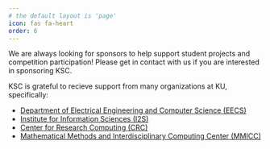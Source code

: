 ```yaml
---
# the default layout is 'page'
icon: fas fa-heart
order: 6
---
```


We are always looking for sponsors to help support student projects and competition participation! Please get in contact with us if you are interested in sponsoring KSC. 

KSC is grateful to recieve support from many organizations at KU, specifically:
- [Department of Electrical Engineering and Computer Science (EECS)](https://eecs.ku.edu/)
- [Institute for Information Sciences (I2S)](https://i2s-research.ku.edu/)
- [Center for Research Computing (CRC)](https://crc.ku.edu/)
- [Mathematical Methods and Interdisciplinary Computing Center (MMICC)](https://i2s-research.ku.edu/mmicc)